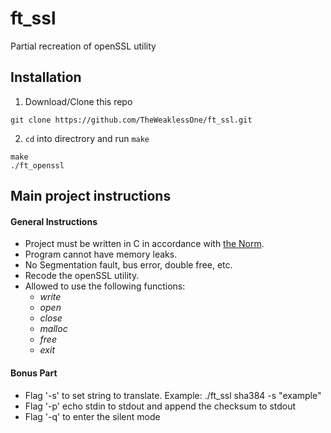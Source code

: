 # ft_ssl

Partial recreation of openSSL utility

## Installation
1. Download/Clone this repo
```
git clone https://github.com/TheWeaklessOne/ft_ssl.git
```
2. `cd` into directrory and run `make`
```
make
./ft_openssl
```
## Main project instructions
#### General Instructions
- Project must be written in C in accordance with [the Norm](https://github.com/R4meau/minishell/blob/master/norme.en.pdf).
- Program cannot have memory leaks.
- No Segmentation fault, bus error, double free, etc.
- Recode the openSSL utility.
- Allowed to use the following functions:
  - *write*
  - *open*
  - *close*
  - *malloc*
  - *free*
  - *exit*
#### Bonus Part
  - Flag '-s' to set string to translate. Example: ./ft_ssl sha384 -s "example"
  - Flag '-p' echo stdin to stdout and append the checksum to stdout
  - Flag '-q' to enter the silent mode
